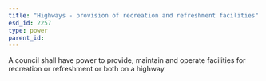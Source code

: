 ```yaml
---
title: "Highways - provision of recreation and refreshment facilities"
esd_id: 2257
type: power
parent_id:  
---
```


A council shall have power to provide, maintain and operate facilities for recreation or refreshment or both on a highway 

